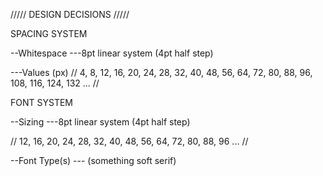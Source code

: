 ///// DESIGN DECISIONS /////

SPACING SYSTEM

--Whitespace
---8pt linear system (4pt half step)

---Values (px)
// 4, 8, 12, 16, 20, 24, 28, 32, 40, 48, 56, 64, 72, 80, 88, 96, 108, 116, 124, 132 ... //

FONT SYSTEM

--Sizing
---8pt linear system (4pt half step)

// 12, 16, 20, 24, 28, 32, 40, 48, 56, 64, 72, 80, 88, 96 ... //

--Font Type(s)
--- (something soft serif)
